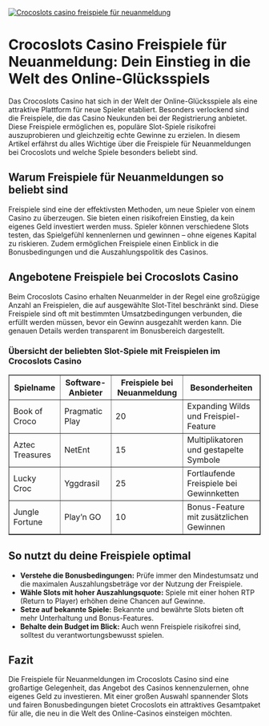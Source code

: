 [![Crocoslots casino freispiele für neuanmeldung](https://123-caf.pages.dev/gitsignup.png)](https://vrmoo.ru/Bt82HjjY)

<h1>Crocoslots Casino Freispiele für Neuanmeldung: Dein Einstieg in die Welt des Online-Glücksspiels</h1>  <p>Das Crocoslots Casino hat sich in der Welt der Online-Glücksspiele als eine attraktive Plattform für neue Spieler etabliert. Besonders verlockend sind die Freispiele, die das Casino Neukunden bei der Registrierung anbietet. Diese Freispiele ermöglichen es, populäre Slot-Spiele risikofrei auszuprobieren und gleichzeitig echte Gewinne zu erzielen. In diesem Artikel erfährst du alles Wichtige über die Freispiele für Neuanmeldungen bei Crocoslots und welche Spiele besonders beliebt sind.</p>  <h2>Warum Freispiele für Neuanmeldungen so beliebt sind</h2>  <p>Freispiele sind eine der effektivsten Methoden, um neue Spieler von einem Casino zu überzeugen. Sie bieten einen risikofreien Einstieg, da kein eigenes Geld investiert werden muss. Spieler können verschiedene Slots testen, das Spielgefühl kennenlernen und gewinnen – ohne eigenes Kapital zu riskieren. Zudem ermöglichen Freispiele einen Einblick in die Bonusbedingungen und die Auszahlungspolitik des Casinos.</p>  <h2>Angebotene Freispiele bei Crocoslots Casino</h2>  <p>Beim Crocoslots Casino erhalten Neuanmelder in der Regel eine großzügige Anzahl an Freispielen, die auf ausgewählte Slot-Titel beschränkt sind. Diese Freispiele sind oft mit bestimmten Umsatzbedingungen verbunden, die erfüllt werden müssen, bevor ein Gewinn ausgezahlt werden kann. Die genauen Details werden transparent im Bonusbereich dargestellt.</p>  <h3>Übersicht der beliebten Slot-Spiele mit Freispielen im Crocoslots Casino</h3>  <table border="1" cellpadding="8" cellspacing="0" style="border-collapse: collapse; width: 100%;">   <thead>     <tr>       <th>Spielname</th>       <th>Software-Anbieter</th>       <th>Freispiele bei Neuanmeldung</th>       <th>Besonderheiten</th>     </tr>   </thead>   <tbody>     <tr>       <td>Book of Croco</td>       <td>Pragmatic Play</td>       <td>20</td>       <td>Expanding Wilds und Freispiel-Feature</td>     </tr>     <tr>       <td>Aztec Treasures</td>       <td>NetEnt</td>       <td>15</td>       <td>Multiplikatoren und gestapelte Symbole</td>     </tr>     <tr>       <td>Lucky Croc</td>       <td>Yggdrasil</td>       <td>25</td>       <td>Fortlaufende Freispiele bei Gewinnketten</td>     </tr>     <tr>       <td>Jungle Fortune</td>       <td>Play’n GO</td>       <td>10</td>       <td>Bonus-Feature mit zusätzlichen Gewinnen</td>     </tr>   </tbody> </table>  <h2>So nutzt du deine Freispiele optimal</h2>  <ul>   <li><strong>Verstehe die Bonusbedingungen:</strong> Prüfe immer den Mindestumsatz und die maximalen Auszahlungsbeträge vor der Nutzung der Freispiele.</li>   <li><strong>Wähle Slots mit hoher Auszahlungsquote:</strong> Spiele mit einer hohen RTP (Return to Player) erhöhen deine Chancen auf Gewinne.</li>   <li><strong>Setze auf bekannte Spiele:</strong> Bekannte und bewährte Slots bieten oft mehr Unterhaltung und Bonus-Features.</li>   <li><strong>Behalte dein Budget im Blick:</strong> Auch wenn Freispiele risikofrei sind, solltest du verantwortungsbewusst spielen.</li> </ul>  <h2>Fazit</h2>  <p>Die Freispiele für Neuanmeldungen im Crocoslots Casino sind eine großartige Gelegenheit, das Angebot des Casinos kennenzulernen, ohne eigenes Geld zu investieren. Mit einer großen Auswahl spannender Slots und fairen Bonusbedingungen bietet Crocoslots ein attraktives Gesamtpaket für alle, die neu in die Welt des Online-Casinos einsteigen möchten.</p>